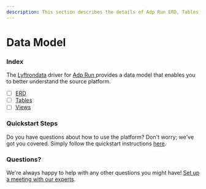 ```yaml
---
description: This section describes the details of Adp Run ERD, Tables, and Views.
---
```


# Data Model

### Index

The  [Lyftrondata](https://www.lyftrondata.com/) driver for [Adp Run](https://www.lyftrondata.com/integration/adp-run/)[ ](https://www.lyftrondata.com/integration/adp-run/)provides a data model that enables you to better understand the source platform.

* [ ] [ERD](../../../finance-analytics/adp-run/data-model/erd.md)
* [ ] [Tables](../../../finance-analytics/adp-run/data-model/tables.md)
* [ ] [Views](../../../finance-analytics/adp-run/data-model/views.md)

### Quickstart Steps

Do you have questions about how to use the platform? Don't worry; we've got you covered. Simply follow the quickstart instructions [here](../../../../quickstart-steps.md).

### Questions? <a href="#questions" id="questions"></a>

We're always happy to help with any other questions you might have! [Set up a meeting with our experts](https://www.lyftrondata.com/book-a-meeting/).

